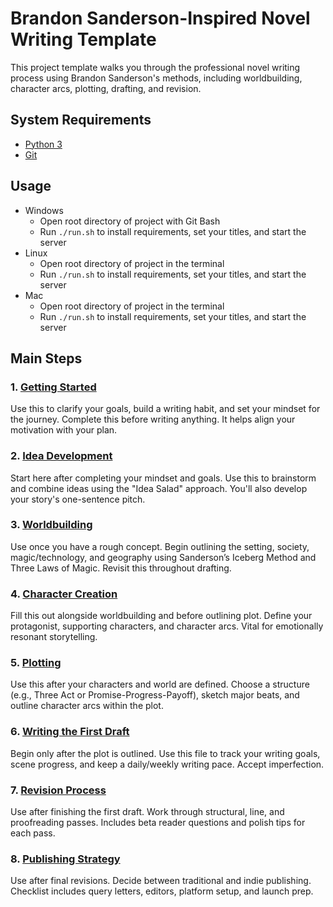 # Brandon Sanderson-Inspired Novel Writing Template

This project template walks you through the professional novel writing process using Brandon Sanderson's methods, including worldbuilding, character arcs, plotting, drafting, and revision.

## System Requirements

- [Python 3](https://www.python.org/downloads/)
- [Git](https://git-scm.com/downloads)


## Usage

- Windows
  - Open root directory of project with Git Bash
  - Run `./run.sh` to install requirements, set your titles, and start the server
- Linux
  - Open root directory of project in the terminal
  - Run `./run.sh` to install requirements, set your titles, and start the server
- Mac
  - Open root directory of project in the terminal
  - Run `./run.sh` to install requirements, set your titles, and start the server


## Main Steps

### 1. [Getting Started](plan/00-Getting-Started.md)
Use this to clarify your goals, build a writing habit, and set your mindset for the journey. Complete this before writing anything. It helps align your motivation with your plan.

### 2. [Idea Development](plan/01-Idea-Development.md)
Start here after completing your mindset and goals. Use this to brainstorm and combine ideas using the "Idea Salad" approach. You'll also develop your story's one-sentence pitch.

### 3. [Worldbuilding](plan/02-Worldbuilding.md)
Use once you have a rough concept. Begin outlining the setting, society, magic/technology, and geography using Sanderson’s Iceberg Method and Three Laws of Magic. Revisit this throughout drafting.

### 4. [Character Creation](plan/03-Characters.md)
Fill this out alongside worldbuilding and before outlining plot. Define your protagonist, supporting characters, and character arcs. Vital for emotionally resonant storytelling.

### 5. [Plotting](plan/04-Plotting.md)
Use this after your characters and world are defined. Choose a structure (e.g., Three Act or Promise-Progress-Payoff), sketch major beats, and outline character arcs within the plot.

### 6. [Writing the First Draft](plan/05-First-Draft.md)
Begin only after the plot is outlined. Use this file to track your writing goals, scene progress, and keep a daily/weekly writing pace. Accept imperfection.

### 7. [Revision Process](plan/06-Revisions.md)
Use after finishing the first draft. Work through structural, line, and proofreading passes. Includes beta reader questions and polish tips for each pass.

### 8. [Publishing Strategy](plan/07-Publishing-Plan.md)
Use after final revisions. Decide between traditional and indie publishing. Checklist includes query letters, editors, platform setup, and launch prep.
